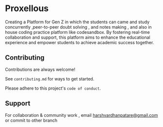
# Proxellous

Creating a Platform  for Gen Z in which the students can came and study concurrently ,peer-to-peer doubt solving , and notes making , and also in house coding practice platform like codesandbox.  By fostering real-time collaboration and support, this platform aims to enhance the educational experience and empower students to achieve academic success together.



## Contributing

Contributions are always welcome!

See `contributing.md` for ways to get started.

Please adhere to this project's `code of conduct`.


## Support

For collaboration & community work , email harshvardhanpatare@gmail.com or commit to other branch
